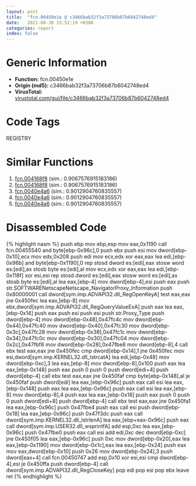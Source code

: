```yaml
---
layout: post
title:  "fcn.00450e1e @ c3466bab32f3a73706b87b6042748ed4"
date:   2021-08-30 15:52:19 +0300
categories: report
index: false
---
```


# Generic Information
- **Function:** fcn.00450e1e
- **Origin (md5):** c3466bab32f3a73706b87b6042748ed4
- **VirusTotal:** [virustotal.com/gui/file/c3466bab32f3a73706b87b6042748ed4][virustotal_ref]

# Code Tags
<span class="tag" id="REGISTRY">REGISTRY</span>


# Similar Functions

1. [fcn.004168f8][similar_1_ref] (sim.: 0.9067576915183186)
2. [fcn.004168f8][similar_2_ref] (sim.: 0.9067576915183186)
3. [fcn.0040e4a6][similar_3_ref] (sim.: 0.9012904760835557)
4. [fcn.0040e4a6][similar_4_ref] (sim.: 0.9012904760835557)
5. [fcn.0040e4a6][similar_5_ref] (sim.: 0.9012904760835557)


# Disassembled Code

{% highlight nasm %}
push ebp
mov ebp,esp
mov eax,0x1190
call fcn.00455540
and byte[ebp-0x96c],0
push ebx
push esi
mov dword[ebp-0x10],ecx
mov edx,0x208
push edi
mov ecx,edx
xor eax,eax
lea edi,[ebp-0x96b]
and byte[ebp-0x1190],0
rep stosd dword es:[edi],eax
stosw word es:[edi],ax
stosb byte es:[edi],al
mov ecx,edx
xor eax,eax
lea edi,[ebp-0x118f]
xor esi,esi
rep stosd dword es:[edi],eax
stosw word es:[edi],ax
stosb byte es:[edi],al
lea eax,[ebp-4]
mov dword[ebp-4],esi
push eax
push str.SOFTWARENetscapeNetscape_NavigatorProxy_Information
push 0x80000001
call dword[sym.imp.ADVAPI32.dll_RegOpenKeyA]
test eax,eax
jne 0x450fec
lea eax,[ebp-8]
mov ebx,dword[sym.imp.ADVAPI32.dll_RegQueryValueExA]
push eax
lea eax,[ebp-0x14]
push eax
push esi
push esi
push str.Proxy_Type
push dword[ebp-4]
mov dword[ebp-0x48],0x47fc4c
mov dword[ebp-0x44],0x47fc40
mov dword[ebp-0x40],0x47fc30
mov dword[ebp-0x3c],0x47fc28
mov dword[ebp-0x38],0x47fc1c
mov dword[ebp-0x34],0x47fc0c
mov dword[ebp-0x30],0x47fc04
mov dword[ebp-0x2c],0x47fbf8
mov dword[ebp-0x28],0x47fbe8
mov dword[ebp-8],4
call ebx
test eax,eax
jne 0x450fec
cmp dword[ebp-0x14],1
jne 0x450fec
mov esi,dword[sym.imp.KERNEL32.dll_lstrcatA]
lea edi,[ebp-0x48]
mov dword[ebp-0xc],3
lea eax,[ebp-8]
mov dword[ebp-8],0x100
push eax
lea eax,[ebp-0x148]
push eax
push 0
push 0
push dword[edi+4]
push dword[ebp-4]
call ebx
test eax,eax
jne 0x450faf
cmp byte[ebp-0x148],al
je 0x450faf
push dword[edi]
lea eax,[ebp-0x96c]
push eax
call esi
lea eax,[ebp-0x148]
push eax
lea eax,[ebp-0x96c]
push eax
call esi
lea eax,[ebp-8]
mov dword[ebp-8],4
push eax
lea eax,[ebp-0x18]
push eax
push 0
push 0
push dword[edi+8]
push dword[ebp-4]
call ebx
test eax,eax
jne 0x450fa1
lea eax,[ebp-0x96c]
push 0x47fbe4
push eax
call esi
push dword[ebp-0x18]
lea eax,[ebp-0x96c]
push 0x47f3dc
push eax
call dword[sym.imp.KERNEL32.dll_lstrlenA]
lea eax,[ebp+eax-0x96c]
push eax
call dword[sym.imp.USER32.dll_wsprintfA]
add esp,0xc
lea eax,[ebp-0x96c]
push 0x47fbe0
push eax
call esi
add edi,0xc
dec dword[ebp-0xc]
jne 0x450f05
lea eax,[ebp-0x96c]
push 0xc
mov dword[ebp-0x20],eax
lea eax,[ebp-0x1190]
mov dword[ebp-0x1c],eax
lea eax,[ebp-0x24]
push eax
mov eax,dword[ebp-0x10]
push 0x26
mov dword[ebp-0x24],3
push dword[eax+4]
call fcn.00450747
add esp,0x10
xor esi,esi
cmp dword[ebp-4],esi
je 0x450ffa
push dword[ebp-4]
call dword[sym.imp.ADVAPI32.dll_RegCloseKey]
pop edi
pop esi
pop ebx
leave 
ret 
{% endhighlight %}


[similar_1_ref]: /report/fcn.004168f8@ba5ec83721de3ca10b3c9583f3b2c6a1
[similar_2_ref]: /report/fcn.004168f8@53687e619dcac7d709f306d061d8daeb
[similar_3_ref]: /report/fcn.0040e4a6@8e21fa3f0489a6a256cf202e57f712bc
[similar_4_ref]: /report/fcn.0040e4a6@ff219f45286905b4a87327ca719363be
[similar_5_ref]: /report/fcn.0040e4a6@44e1ffcf4e71f4505c09d520fd75f1e4
[virustotal_ref]: https://www.virustotal.com/gui/file/c3466bab32f3a73706b87b6042748ed4